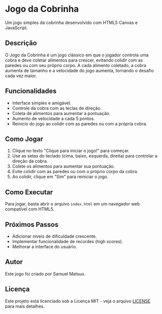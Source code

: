 # Jogo da Cobrinha

Um jogo simples da cobrinha desenvolvido com HTML5 Canvas e JavaScript.

## Descrição

O Jogo da Cobrinha é um jogo clássico em que o jogador controla uma cobra e deve coletar alimentos para crescer, evitando colidir com as paredes ou com seu próprio corpo. A cada alimento coletado, a cobra aumenta de tamanho e a velocidade do jogo aumenta, tornando o desafio cada vez maior.

## Funcionalidades

- Interface simples e amigável.
- Controle da cobra com as teclas de direção.
- Coleta de alimentos para aumentar a pontuação.
- Aumento de velocidade a cada 5 pontos.
- Reinício do jogo ao colidir com as paredes ou com a própria cobra.

## Como Jogar

1. Clique no texto "Clique para iniciar o jogo!" para começar.
2. Use as setas do teclado (cima, baixo, esquerda, direita) para controlar a direção da cobra.
3. Colete os alimentos para aumentar sua pontuação.
4. Evite colidir com as paredes ou com o próprio corpo da cobra.
5. Ao colidir, clique em "Sim" para reiniciar o jogo.

## Como Executar

Para jogar, basta abrir o arquivo `index.html` em um navegador web compatível com HTML5.

## Próximos Passos

- Adicionar níveis de dificuldade crescente.
- Implementar funcionalidade de recordes (high scores).
- Melhorar a interface do usuário.

## Autor

Este jogo foi criado por Samuel Matsuo.

## Licença

Este projeto está licenciado sob a Licença MIT - veja o arquivo [LICENSE](LICENSE) para mais detalhes.
